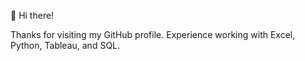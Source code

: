 👋 Hi there! 

Thanks for visiting my GitHub profile.
Experience working with Excel, Python, Tableau, and SQL.

<!---
abdullahbf/abdullahbf is a ✨ special ✨ repository because its `README.md` (this file) appears on your GitHub profile.
You can click the Preview link to take a look at your changes.
--->
